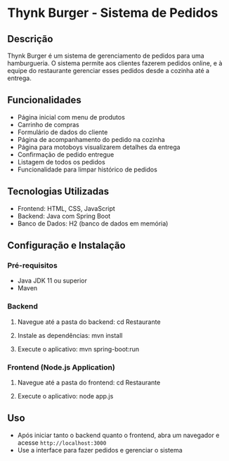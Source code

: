 # Thynk Burger - Sistema de Pedidos

## Descrição

Thynk Burger é um sistema de gerenciamento de pedidos para uma hamburgueria. O sistema permite aos clientes fazerem pedidos online, e à equipe do restaurante gerenciar esses pedidos desde a cozinha até a entrega.

## Funcionalidades

- Página inicial com menu de produtos
- Carrinho de compras
- Formulário de dados do cliente
- Página de acompanhamento do pedido na cozinha
- Página para motoboys visualizarem detalhes da entrega
- Confirmação de pedido entregue
- Listagem de todos os pedidos
- Funcionalidade para limpar histórico de pedidos

## Tecnologias Utilizadas

- Frontend: HTML, CSS, JavaScript
- Backend: Java com Spring Boot
- Banco de Dados: H2 (banco de dados em memória)

## Configuração e Instalação

### Pré-requisitos

- Java JDK 11 ou superior
- Maven

### Backend

1. Navegue até a pasta do backend:
cd Restaurante


2. Instale as dependências:
mvn install


3. Execute o aplicativo:
mvn spring-boot:run

### Frontend (Node.js Application)

1. Navegue até a pasta do frontend:
cd Restaurante

2. Execute o aplicativo:
node app.js


## Uso

- Após iniciar tanto o backend quanto o frontend, abra um navegador e acesse `http://localhost:3000`
- Use a interface para fazer pedidos e gerenciar o sistema
